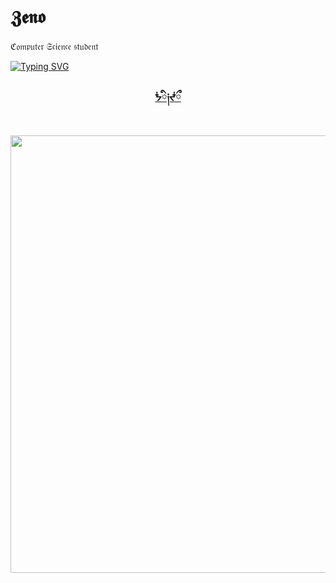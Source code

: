 # 𝖅𝖊𝖓𝖔
<p>ℭ𝔬𝔪𝔭𝔲𝔱𝔢𝔯 𝔖𝔠𝔦𝔢𝔫𝔠𝔢 𝔰𝔱𝔲𝔡𝔢𝔫𝔱</p>
<a href="https://git.io/typing-svg"><img src="https://readme-typing-svg.demolab.com?font=Times+New+Roman&weight=200&size=30&pause=3000&color=53675C&random=false&width=500&lines=Everything+that+lives+is+designed+to+end." alt="Typing SVG" /></a>
  <br>
<div align="center">
<h3><a href="https://www.youtube.com/watch?v=uE-1RPDqJAY&ab_channel=AaronHardbarger" style=color:"red">ᖭི༏ᖫྀ</a></h3>
  <br>
<img src="https://files.catbox.moe/lo1lhm.gif" width="700" frameBorder="0"></img>
</div>
